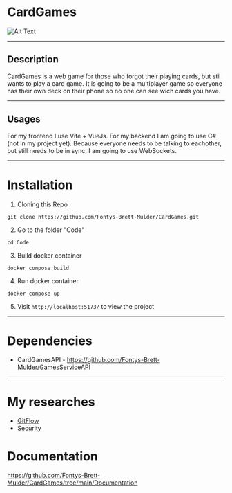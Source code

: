 # CardGames

![Alt Text](https://www.animatedimages.org/data/media/633/animated-playing-card-image-0071.gif)
***
## Description
CardGames is a web game for those who forgot their playing cards, but stil wants to play a card game. It is going to be a multiplayer game so everyone has their own deck on their phone so no one can see wich cards you have.

***
## Usages
For my frontend I use Vite + VueJs. For my backend I am going to use C# (not in my project yet). Because everyone needs to be talking to eachother, but still needs to be in sync, I am going to use WebSockets. 

***
# Installation
1. Cloning this Repo


`git clone https://github.com/Fontys-Brett-Mulder/CardGames.git`

2. Go to the folder "Code"


`cd Code`

3. Build docker container


`docker compose build`

4. Run docker container


`docker compose up`

5. Visit `http://localhost:5173/` to view the project

***
# Dependencies
- CardGamesAPI - https://github.com/Fontys-Brett-Mulder/GamesServiceAPI

***
# My researches
- [GitFlow](https://github.com/Fontys-Brett-Mulder/CardGames/blob/main/Research/GitFlow.research.md)
- [Security](https://github.com/Fontys-Brett-Mulder/CardGames/blob/main/Research/Secutiry.research.md) 

# Documentation
https://github.com/Fontys-Brett-Mulder/CardGames/tree/main/Documentation
